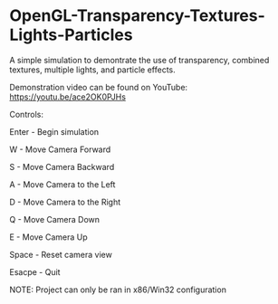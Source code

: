 # OpenGL-Transparency-Textures-Lights-Particles
A simple simulation to demontrate the use of transparency, combined textures, multiple lights, and particle effects.

Demonstration video can be found on YouTube: https://youtu.be/ace2OK0PJHs

Controls:

Enter - Begin simulation

W - Move Camera Forward

S - Move Camera Backward

A - Move Camera to the Left

D - Move Camera to the Right

Q - Move Camera Down

E - Move Camera Up

Space - Reset camera view

Esacpe - Quit

NOTE: Project can only be ran in x86/Win32 configuration
